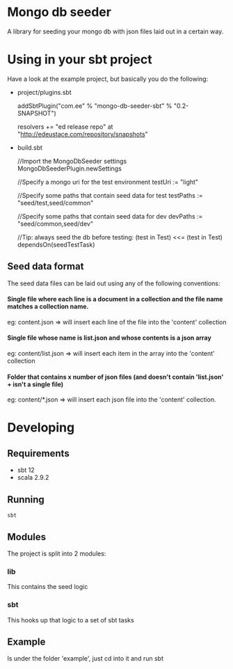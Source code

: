 # Mongo db seeder
A library for seeding your mongo db with json files laid out in a certain way.

# Using in your sbt project
Have a look at the example project, but basically you do the following:

* project/plugins.sbt

    addSbtPlugin("com.ee" % "mongo-db-seeder-sbt" % "0.2-SNAPSHOT")

    resolvers += "ed release repo" at "http://edeustace.com/repository/snapshots"

* build.sbt

    //Import the MongoDbSeeder settings
    MongoDbSeederPlugin.newSettings

    //Specify a mongo uri for the test environment
    testUri := "light"

    //Specify some paths that contain seed data for test
    testPaths := "seed/test,seed/common"

    //Specify some paths that contain seed data for dev
    devPaths := "seed/common,seed/dev"

    //Tip: always seed the db before testing:
    (test in Test) <<= (test in Test) dependsOn(seedTestTask)

## Seed data format
The seed data files can be laid out using any of the following conventions:

#### Single file where each line is a document in a collection and the file name matches a collection name.

eg: content.json  => will insert each line of the file into the 'content' collection

#### Single file whose name is list.json and whose contents is a json array

eg: content/list.json  => will insert each item in the array into the 'content' collection

#### Folder that contains x number of json files (and doesn't contain 'list.json' + isn't a single file)

eg: content/*.json => will insert each json file into the 'content' collection.



# Developing

## Requirements

- sbt 12
- scala 2.9.2



## Running

    sbt

## Modules
The project is split into 2 modules:

### lib
This contains the seed logic

### sbt
This hooks up that logic to a set of sbt tasks


## Example
Is under the folder 'example', just cd into it and run sbt
